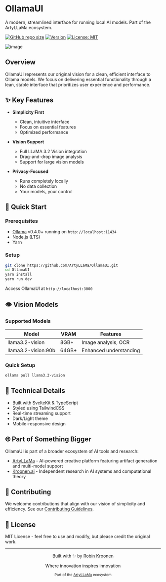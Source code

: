 # OllamaUI

A modern, streamlined interface for running local AI models. Part of the ArtyLLaMa ecosystem.

[![GitHub repo size](https://img.shields.io/github/repo-size/ArtyLLaMa/OllamaUI)](https://github.com/ArtyLLaMa/OllamaUI)
[![Version](https://img.shields.io/github/package-json/v/ArtyLLaMa/OllamaUI)](https://github.com/ArtyLLaMa/OllamaUI/releases)
[![License: MIT](https://img.shields.io/badge/License-MIT-yellow.svg)](https://opensource.org/licenses/MIT)

![image](https://github.com/user-attachments/assets/757a2b14-1524-4ecc-9ac6-f83015ee62bc)

## Overview

OllamaUI represents our original vision for a clean, efficient interface to Ollama models. We focus on delivering essential functionality through a lean, stable interface that prioritizes user experience and performance.

## ✨ Key Features

- **Simplicity First**

  - Clean, intuitive interface
  - Focus on essential features
  - Optimized performance

- **Vision Support**

  - Full LLaMA 3.2 Vision integration
  - Drag-and-drop image analysis
  - Support for large vision models

- **Privacy-Focused**
  - Runs completely locally
  - No data collection
  - Your models, your control

## 🚀 Quick Start

### Prerequisites

- [Ollama](https://ollama.ai/) v0.4.0+ running on `http://localhost:11434`
- Node.js (LTS)
- Yarn

### Setup

```bash
git clone https://github.com/ArtyLLaMa/OllamaUI.git
cd OllamaUI
yarn install
yarn run dev
```

Access OllamaUI at `http://localhost:3000`

## 👁️ Vision Models

### Supported Models

| Model               | VRAM  | Features               |
| ------------------- | ----- | ---------------------- |
| llama3.2-vision     | 8GB+  | Image analysis, OCR    |
| llama3.2-vision:90b | 64GB+ | Enhanced understanding |

### Quick Setup

```bash
ollama pull llama3.2-vision
```

## 🔧 Technical Details

- Built with SvelteKit & TypeScript
- Styled using TailwindCSS
- Real-time streaming support
- Dark/Light theme
- Mobile-responsive design

## 🌐 Part of Something Bigger

OllamaUI is part of a broader ecosystem of AI tools and research:

- [ArtyLLaMa](https://artyllama.com) - AI-powered creative platform featuring artifact generation and multi-model support
- [Kroonen.ai](https://kroonen.ai) - Independent research in AI systems and computational theory

## 🤝 Contributing

We welcome contributions that align with our vision of simplicity and efficiency. See our [Contributing Guidelines](CONTRIBUTING.md).

## 📖 License

MIT License - feel free to use and modify, but please credit the original work.

---

<div align="center">
  <p>Built with ✨ by <a href="https://kroonen.ai">Robin Kroonen</a></p>
  <p>Where innovation inspires innovation</p>
  <p><sub>Part of the <a href="https://artyllama.com">ArtyLLaMa</a> ecosystem</sub></p>
</div>
